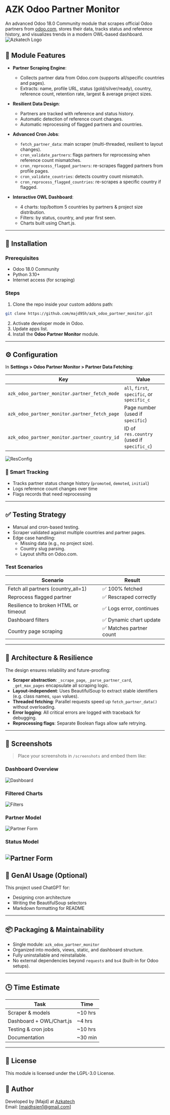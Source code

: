 # AZK Odoo Partner Monitor

An advanced Odoo 18.0 Community module that scrapes official Odoo partners from [odoo.com](https://www.odoo.com/partners), stores their data, tracks status and reference history, and visualizes trends in a modern OWL-based dashboard.
![Azkatech Logo](static/img/Azkatech-Logo-with-Transparent-Background-Wide-1024x211.webp)

## 🚀 Module Features

- **Partner Scraping Engine**:
  - Collects partner data from Odoo.com (supports all/specific countries and pages).
  - Extracts: name, profile URL, status (gold/silver/ready), country, reference count, retention rate, largest & average project sizes.

- **Resilient Data Design**:
  - Partners are tracked with reference and status history.
  - Automatic detection of reference count changes.
  - Automatic reprocessing of flagged partners and countries.

- **Advanced Cron Jobs**:
  - `fetch_partner_data`: main scraper (multi-threaded, resilient to layout changes).
  - `cron_validate_partners`: flags partners for reprocessing when reference count mismatches.
  - `cron_reprocess_flagged_partners`: re-scrapes flagged partners from profile pages.
  - `cron_validate_countries`: detects country count mismatch.
  - `cron_reprocess_flagged_countries`: re-scrapes a specific country if flagged.

- **Interactive OWL Dashboard**:
  - 4 charts: top/bottom 5 countries by partners & project size distribution.
  - Filters: by status, country, and year first seen.
  - Charts built using Chart.js.

---

## 🧩 Installation

### Prerequisites

- Odoo 18.0 Community
- Python 3.10+
- Internet access (for scraping)

### Steps

1. Clone the repo inside your custom addons path:

```bash
git clone https://github.com/majd95h/azk_odoo_partner_monitor.git
```

2. Activate developer mode in Odoo.
3. Update apps list.
4. Install the **Odoo Partner Monitor** module.

---

## ⚙️ Configuration

In **Settings > Odoo Partner Monitor > Partner Data Fetching**:

| Key | Value |
|-----|-------|
| `azk_odoo_partner_monitor.partner_fetch_mode` | `all`, `first`, `specific`, or `specific_c` |
| `azk_odoo_partner_monitor.partner_fetch_page` | Page number (used if `specific`) |
| `azk_odoo_partner_monitor.partner_country_id` | ID of `res.country` (used if `specific_c`) |

![ResConfig](static/img/res_config_settings.png)

### 🧠 Smart Tracking
- Tracks partner status change history (`promoted`, `demoted`, `initial`)
- Logs reference count changes over time
- Flags records that need reprocessing

---

## ✅ Testing Strategy

- Manual and cron-based testing.
- Scraper validated against multiple countries and partner pages.
- Edge case handling:
  - Missing data (e.g., no project size).
  - Country slug parsing.
  - Layout shifts on Odoo.com.

### Test Scenarios

| Scenario | Result |
|----------|--------|
| Fetch all partners (country_all=1) | ✅ 100% fetched |
| Reprocess flagged partner | ✅ Rescraped correctly |
| Resilience to broken HTML or timeout | ✅ Logs error, continues |
| Dashboard filters | ✅ Dynamic chart update |
| Country page scraping | ✅ Matches partner count |

---

## 🧱 Architecture & Resilience

The design ensures reliability and future-proofing:

- **Scraper abstraction**: `_scrape_page`, `_parse_partner_card`, `_get_max_pages` encapsulate all scraping logic.
- **Layout-independent**: Uses BeautifulSoup to extract stable identifiers (e.g. class names, `span` values).
- **Threaded fetching**: Parallel requests speed up `fetch_partner_data()` without overloading.
- **Error logging**: All critical errors are logged with traceback for debugging.
- **Reprocessing flags**: Separate Boolean flags allow safe retrying.

---

## 📸 Screenshots

> Place your screenshots in `/screenshots` and embed them like:

### Dashboard Overview

![Dashboard](static/img/dashboard.png)

### Filtered Charts

![Filters](static/img/filtered_dashboard.png)

### Partner Model

![Partner Form](static/img/partner_form.png)

### Status Model

![Partner Form](static/img/status_history_form.png)
---

## 🤖 GenAI Usage (Optional)

This project used ChatGPT for:

- Designing cron architecture
- Writing the BeautifulSoup selectors
- Markdown formatting for README


---

## 📦 Packaging & Maintainability

- Single module: `azk_odoo_partner_monitor`
- Organized into models, views, static, and dashboard structure.
- Fully uninstallable and reinstallable.
- No external dependencies beyond `requests` and `bs4` (built-in for Odoo setups).

---

## 🕒 Time Estimate

| Task | Time    |
|------|---------|
| Scraper & models | ~10 hrs |
| Dashboard + OWL/Chart.js | ~4 hrs  |
| Testing & cron jobs | ~10 hrs  |
| Documentation | ~30 min |

---

## 📄 License

This module is licensed under the LGPL-3.0 License.

## 👥 Author

Developed by [Majd] at [Azkatech](https://www.azkatech.com)  
Email: [majdhsien1@gmail.com]